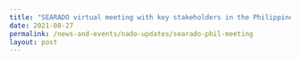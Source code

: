 ```yaml
---
title: "SEARADO virtual meeting with key stakeholders in the Philippines "
date: 2021-08-27
permalink: /news-and-events/nado-updates/searado-phil-meeting
layout: post
---
```

